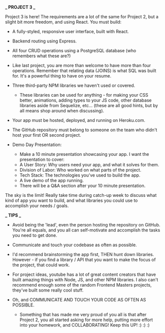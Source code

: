 **_ PROJECT 3 _**

Project 3 is here! The requirements are a lot of the same for Project 2, but a slight bit more freedom, and using React. You must build:

- A fully-styled, responsive user interface, built with React.

- Backend routing using Express.

- All four CRUD operations using a PostgreSQL database (who remembers what these are?)

- Like last project, you are more than welcome to have more than four operations. Remember that relating data (JOINS) is what SQL was built for. It's a powerful thing to have on your resume.

- Three third-party NPM libraries we haven't used or covered.

  - These libraries can be used for anything - for making your CSS better, animations, adding types to your JS code, other database libraries aside from Sequelize, etc... (these are all good hints, but by all means shop around when discussing).

- Your app must be hosted, deployed, and running on Heroku.com.

- The GitHub repository must belong to someone on the team who didn't host your first OR second project.

- Demo Day Presentation:
  - Make a 10 minute presentation showcasing your app. I want the presentation to cover:
  - A User Story: Why users need your app, and what it solves for them.
  - Division of Labor: Who worked on what parts of the project.
  - Tech Stack: The technologies you've used to build the app.
  - A live demo of the app running.
  - There will be a Q&A section after your 10 minute presentation.

The sky is the limit! Really take time during catch-up week to discuss what kind of app you want to build, and what libraries you could use to accomplish your needs / goals.

**_ TIPS _**

- Avoid being the 'lead', even the person hosting the repository on GitHub. You're all equals, and you all can self-motivate and accomplish the tasks you need to get done.

- Communicate and touch your codebase as often as possible.

- I'd recommend brainstorming the app first, THEN hunt down libraries. However - if you find a library / API that you want to make the focus of the project, that could work.

- For project ideas, youtube has a lot of great content creators that have built amazing things with Node, JS, and other NPM libraries. I also can't recommend enough some of the random Frontend Masters projects, they've built some really cool stuff.

- Oh, and COMMUNICATE AND TOUCH YOUR CODE AS OFTEN AS POSSIBLE.
  - Something that has made me very proud of you all is that after Project 2, you all started asking for more help, putting more effort into your homework, and COLLABORATING! Keep this UP! :) :) :)
